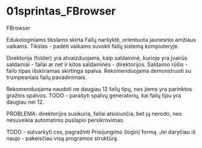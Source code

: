 # 01sprintas_FBrowser
 FBrowser

Edukologiniams tikslams skirta Failų naršyklė, orientuota jaunesnio amžiaus vaikams.
Tikslas - padėti vaikams suvokti failų sistemą kompiuteryje.

Direktorija (folder) yra atvaizduojama, kaip saldaininė, kurioje yra įvairūs saldainiai - failai ar net ir kitos saldaininės - direktorijos.
Saldainio rūšis - failo tipas išskiriamas skirtinga spalva. Rekomenduojama demonstruoti su trumpesniais failų pavadinimais.

Rekomenduojama naudoti ne daugiau 12 failų tipų, nes jiems yra parinktos gražios spalvos.
TODO - parašyti spalvų generatorių, kai failų tipu yra daugiau nei 12.

PROBLEMA: direktorijos susikuria, failai atsisiunčia, bet jų nerodo, nes nesuveikia automatinis puslapio persikrovimas.

TODO - sutvarkyti css, pagražinti Prisijungimo (login) formą.
Jei daryčiau iš naujo - pakeisčiau visą programos struktūrą. 





